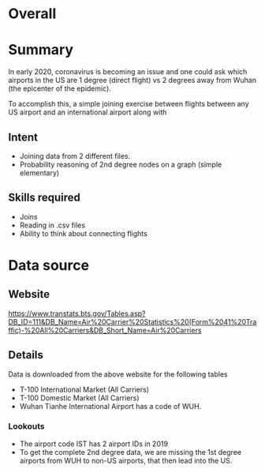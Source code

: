 # Overall

# Summary

In early 2020, coronavirus is becoming an issue and one could ask which airports
in the US are 1 degree (direct flight) vs 2 degrees away from Wuhan (the epicenter of the epidemic). 

To accomplish this, a simple joining exercise between flights between any
US airport and an international airport along with 


## Intent
- Joining data from 2 different files.
- Probability reasoning of 2nd degree nodes on a graph (simple elementary)

## Skills required
- Joins
- Reading in .csv files
- Ability to think about connecting flights

# Data source

## Website
https://www.transtats.bts.gov/Tables.asp?DB_ID=111&DB_Name=Air%20Carrier%20Statistics%20(Form%2041%20Traffic)-%20All%20Carriers&DB_Short_Name=Air%20Carriers

## Details
Data is downloaded from the above website for the following tables
- T-100 International Market (All Carriers)
- T-100 Domestic Market (All Carriers)
- Wuhan Tianhe International Airport has a code of WUH.

### Lookouts
- The airport code IST has 2 airport IDs in 2019
- To get the complete 2nd degree data, we are missing the 1st degree airports
  from WUH to non-US airports, that then lead into the US.
